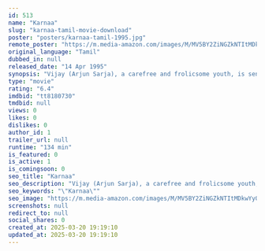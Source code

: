 ```yaml
---
id: 513
name: "Karnaa"
slug: "karnaa-tamil-movie-download"
poster: "posters/karnaa-tamil-1995.jpg"
remote_poster: "https://m.media-amazon.com/images/M/MV5BY2ZiNGZkNTItMDkwYy00OTEwLWEzOGUtNDUxMGNiYzhmN2Y5XkEyXkFqcGdeQXVyMTEzNzg0Mjkx._V1_SX300.jpg"
original_language: "Tamil"
dubbed_in: null
released_date: "14 Apr 1995"
synopsis: "Vijay (Arjun Sarja), a carefree and frolicsome youth, is sent by his father Deenadayalan (Ravichandran) in Ooty to work and becoming a responsible businessman. There, he falls in love with the college student Anjali (Vineetha). He..."
type: "movie"
rating: "6.4"
imdbid: "tt8180730"
tmdbid: null
views: 0
likes: 0
dislikes: 0
author_id: 1
trailer_url: null
runtime: "134 min"
is_featured: 0
is_active: 1
is_comingsoon: 0
seo_title: "Karnaa"
seo_description: "Vijay (Arjun Sarja), a carefree and frolicsome youth, is sent by his father Deenadayalan (Ravichandran) in Ooty to work and becoming a responsible businessman. There, he falls in love with the college student Anjali (Vineetha). He..."
seo_keywords: "\"Karnaa\""
seo_image: "https://m.media-amazon.com/images/M/MV5BY2ZiNGZkNTItMDkwYy00OTEwLWEzOGUtNDUxMGNiYzhmN2Y5XkEyXkFqcGdeQXVyMTEzNzg0Mjkx._V1_SX300.jpg"
screenshots: null
redirect_to: null
social_shares: 0
created_at: 2025-03-20 19:19:10
updated_at: 2025-03-20 19:19:10
---
```


